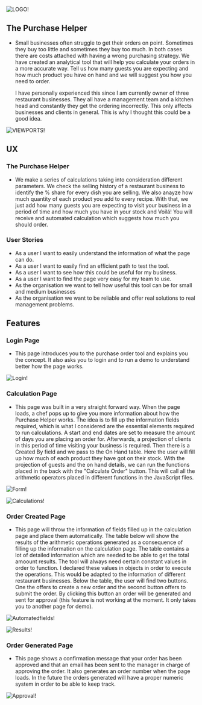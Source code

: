![LOGO!](assets/images/purchase-helper2.png)

## The Purchase Helper 


* Small businesses often struggle to get their orders on point. Sometimes they buy too little and sometimes they
  buy too much. In both cases there are costs attached with having a wrong purchasing strategy. We have created an
  analytical tool that will help you calculate your orders in a more accurate way. Tell us how many guests you are expecting and how much product you have on hand and we will suggest you how you need to order.

  I have personally experienced this since I am currently owner of three restaurant businesses. They all have a management team and a kitchen head and constantly they get the ordering incorrectly. This only affects businesses and clients in general. This is why I thought this could be a good idea. 
  
 ![VIEWPORTS!](assets/images/multiple-devices.png)


 ## UX 


### The Purchase Helper 

* We make a series of calculations taking into consideration different parameters. We check the selling
history of a restaurant business to identify the % share for every dish you are selling. We also anayze how much quantity of each
product you add to every recipe. With that, we just add how many guests you are expecting to visit your
business in a period of time and how much you have in your stock and Voilá! You will receive and automated
calculation which suggests how much you should order.

### User Stories
* As a user I want to easily understand the information of what the page can do.
* As a user I want to easily find an efficient path to test the tool.
* As a user I want to see how this could be useful for my business.
* As a user I want to find the page very easy for my team to use. 
* As the organisation we want to tell how useful this tool can be for small and medium businesses
* As the organisation we want to be reliable and offer real solutions to real management problems.



 ## Features

 

 ### Login Page

 * This page introduces you to the purchase order tool and explains you the concept. It also asks you to login and to run a demo to understand better how the page works. 

 ![Login!](assets/images/login-page.png)

 ### Calculation Page

 * This page was built in a very straight forward way. When the page loads, a chef pops up to give you more information about how the Purchase Helper works. The idea is to fill up the information fields required, which is what I considered are the essential elements required to run calculations. A start and end dates are set to measure the amount of days you are placing an order for. Afterwards, a projection of clients in this period of time visiting your business is required. Then there is a Created By field and we pass to the On Hand table. Here the user will fill up how much of each product they have got on their stock. With the projection of guests and the on hand details, we can run the functions placed in the back with the "Calculate Order" button. This will call all the arithmetic operators placed in different functions in the JavaScript files. 

 ![Form!](assets/images/step-1.png)

![Calculations!](assets/images/calculations-table1.png)


### Order Created Page

* This page will throw the information of fields filled up in the calculation page and place them automatically. The table below will show the results of the arithmetic operations generated as a consequence of  filling up the information on the calculation page. The table contains a lot of detailed information which are needed to be able to get the total amoount results. The tool will always need certain constant values in order to function. I declared these values in objects in order to execute the operations. This would be adapted to the information of different restaurant businesses. Below the table, the user will find two buttons. One the offers to create a new order and the second button offers to submit the order. By clicking this button an order will be generated and sent for approval (this feature is not working at the moment. It only takes you to another page for demo).

![Automatedfields!](assets/images/automated-infop2.png)

![Results!](assets/images/calculations-table2.png)



### Order Generated Page

* This page shows a confirmation message that your order has been approved and that an email has been sent to the manager in charge of approving the order. It also generates an order number when the page loads. In the future the orders generated will have a proper numeric system in order to be able to keep track. 

![Approval!](assets/images/approval-js.png)


 

  
